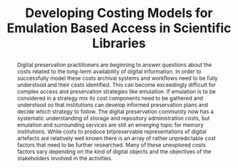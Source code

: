 ---
abstract: Digital preservation practitioners are beginning to answer questions about
  the costs related to the long-term availability of digital information. In order
  to successfully model these costs archival systems and workflows need to be fully
  understood and their costs identified. This can become exceedingly difficult for
  complex access and preservation strategies like emulation. If emulation is to be
  considered in a strategy mix its cost components need to be gathered and understood
  so that institutions can develop informed preservation plans and decide which strategy
  to follow. The digital preservation community now has a systematic understanding
  of storage and repository administration costs, but emulation and surrounding services
  are still an emerging topic for memory institutions. While costs to produce bitpreservable
  representations of digital artefacts are relatively well known there is an array
  of rather unpredictable cost factors that need to be further researched. Many of
  these unexplored costs factors vary depending on the kind of digital objects and
  the objectives of the stakeholders involved in the activities.
creators:
- Euan Cochrane
- Dirk von Suchodoletz
- Klaus Rechert
date: null
document_url: https://services.phaidra.univie.ac.at/api/object/o:378075/download
grand_parent: iPRES
institutions: []
keywords:
- cost model
- emulation
- eaas
- digital object access
- archival workflow
- service.
landing_page_url: https://phaidra.univie.ac.at/o:378075
language: eng
layout: publication
license: CC BY-NC-SA 3.0 AT
notes_url: null
parent: iPRES 2014
publication_type: paper
size: 106235
slides_url: null
source_name: iPRES
stream_url: null
title: Developing Costing Models for Emulation Based Access in Scientific Libraries
year: 2014
---